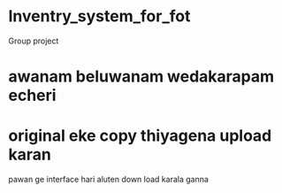 # Inventry_system_for_fot
Group project

# awanam beluwanam wedakarapam echeri
# original eke copy thiyagena upload karan

pawan ge interface hari
aluten down load karala ganna
